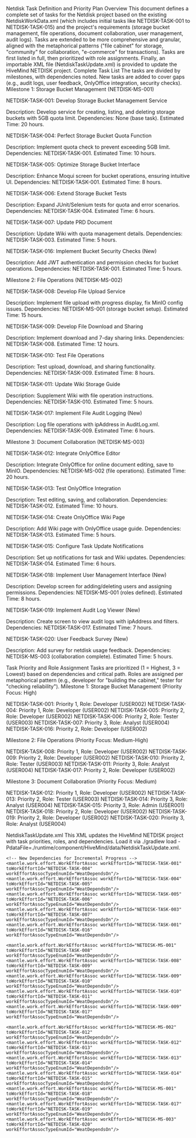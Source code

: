 Netdisk Task Definition and Priority Plan
Overview
This document defines a complete set of tasks for the Netdisk project based on the existing NetdiskWorkData.xml (which includes initial tasks like NETDISK-TASK-001 to NETDISK-TASK-015) and the project's requirements (storage bucket management, file operations, document collaboration, user management, audit logs). Tasks are extended to be more comprehensive and granular, aligned with the metaphorical patterns ("file cabinet" for storage, "community" for collaboration, "e-commerce" for transactions).
Tasks are first listed in full, then prioritized with role assignments. Finally, an importable XML file (NetdiskTaskUpdate.xml) is provided to update the HiveMind NETDISK project.
Complete Task List
The tasks are divided by milestones, with dependencies noted. New tasks are added to cover gaps (e.g., audit logs, user feedback, OnlyOffice integration, security checks).
Milestone 1: Storage Bucket Management (NETDISK-MS-001)

NETDISK-TASK-001: Develop Storage Bucket Management Service

Description: Develop service for creating, listing, and deleting storage buckets with 5GB quota limit.
Dependencies: None (base task).
Estimated Time: 20 hours.


NETDISK-TASK-004: Perfect Storage Bucket Quota Function

Description: Implement quota check to prevent exceeding 5GB limit.
Dependencies: NETDISK-TASK-001.
Estimated Time: 10 hours.


NETDISK-TASK-005: Optimize Storage Bucket Interface

Description: Enhance Moqui screen for bucket operations, ensuring intuitive UI.
Dependencies: NETDISK-TASK-001.
Estimated Time: 8 hours.


NETDISK-TASK-006: Extend Storage Bucket Tests

Description: Expand JUnit/Selenium tests for quota and error scenarios.
Dependencies: NETDISK-TASK-004.
Estimated Time: 6 hours.


NETDISK-TASK-007: Update PRD Document

Description: Update Wiki with quota management details.
Dependencies: NETDISK-TASK-003.
Estimated Time: 5 hours.


NETDISK-TASK-016: Implement Bucket Security Checks (New)

Description: Add JWT authentication and permission checks for bucket operations.
Dependencies: NETDISK-TASK-001.
Estimated Time: 5 hours.



Milestone 2: File Operations (NETDISK-MS-002)

NETDISK-TASK-008: Develop File Upload Service

Description: Implement file upload with progress display, fix MinIO config issues.
Dependencies: NETDISK-MS-001 (storage bucket setup).
Estimated Time: 15 hours.


NETDISK-TASK-009: Develop File Download and Sharing

Description: Implement download and 7-day sharing links.
Dependencies: NETDISK-TASK-008.
Estimated Time: 12 hours.


NETDISK-TASK-010: Test File Operations

Description: Test upload, download, and sharing functionality.
Dependencies: NETDISK-TASK-009.
Estimated Time: 8 hours.


NETDISK-TASK-011: Update Wiki Storage Guide

Description: Supplement Wiki with file operation instructions.
Dependencies: NETDISK-TASK-010.
Estimated Time: 5 hours.


NETDISK-TASK-017: Implement File Audit Logging (New)

Description: Log file operations with ipAddress in AuditLog.xml.
Dependencies: NETDISK-TASK-009.
Estimated Time: 6 hours.



Milestone 3: Document Collaboration (NETDISK-MS-003)

NETDISK-TASK-012: Integrate OnlyOffice Editor

Description: Integrate OnlyOffice for online document editing, save to MinIO.
Dependencies: NETDISK-MS-002 (file operations).
Estimated Time: 20 hours.


NETDISK-TASK-013: Test OnlyOffice Integration

Description: Test editing, saving, and collaboration.
Dependencies: NETDISK-TASK-012.
Estimated Time: 10 hours.


NETDISK-TASK-014: Create OnlyOffice Wiki Page

Description: Add Wiki page with OnlyOffice usage guide.
Dependencies: NETDISK-TASK-013.
Estimated Time: 5 hours.


NETDISK-TASK-015: Configure Task Update Notifications

Description: Set up notifications for task and Wiki updates.
Dependencies: NETDISK-TASK-014.
Estimated Time: 6 hours.


NETDISK-TASK-018: Implement User Management Interface (New)

Description: Develop screen for adding/deleting users and assigning permissions.
Dependencies: NETDISK-MS-001 (roles defined).
Estimated Time: 8 hours.


NETDISK-TASK-019: Implement Audit Log Viewer (New)

Description: Create screen to view audit logs with ipAddress and filters.
Dependencies: NETDISK-TASK-017.
Estimated Time: 7 hours.


NETDISK-TASK-020: User Feedback Survey (New)

Description: Add survey for netdisk usage feedback.
Dependencies: NETDISK-MS-003 (collaboration complete).
Estimated Time: 5 hours.



Task Priority and Role Assignment
Tasks are prioritized (1 = Highest, 3 = Lowest) based on dependencies and critical path. Roles are assigned per metaphorical pattern (e.g., developer for "building the cabinet," tester for "checking reliability").
Milestone 1: Storage Bucket Management (Priority Focus: High)

NETDISK-TASK-001: Priority 1, Role: Developer (USER002)
NETDISK-TASK-004: Priority 1, Role: Developer (USER002)
NETDISK-TASK-005: Priority 2, Role: Developer (USER002)
NETDISK-TASK-006: Priority 2, Role: Tester (USER003)
NETDISK-TASK-007: Priority 3, Role: Analyst (USER004)
NETDISK-TASK-016: Priority 2, Role: Developer (USER002)

Milestone 2: File Operations (Priority Focus: Medium-High)

NETDISK-TASK-008: Priority 1, Role: Developer (USER002)
NETDISK-TASK-009: Priority 2, Role: Developer (USER002)
NETDISK-TASK-010: Priority 2, Role: Tester (USER003)
NETDISK-TASK-011: Priority 3, Role: Analyst (USER004)
NETDISK-TASK-017: Priority 2, Role: Developer (USER002)

Milestone 3: Document Collaboration (Priority Focus: Medium)

NETDISK-TASK-012: Priority 1, Role: Developer (USER002)
NETDISK-TASK-013: Priority 2, Role: Tester (USER003)
NETDISK-TASK-014: Priority 3, Role: Analyst (USER004)
NETDISK-TASK-015: Priority 3, Role: Admin (USER001)
NETDISK-TASK-018: Priority 2, Role: Developer (USER002)
NETDISK-TASK-019: Priority 2, Role: Developer (USER002)
NETDISK-TASK-020: Priority 3, Role: Analyst (USER004)

NetdiskTaskUpdate.xml
This XML updates the HiveMind NETDISK project with task priorities, roles, and dependencies. Load it via ./gradlew load -PdataFile=./runtime/component/HiveMind/data/NetdiskTaskUpdate.xml.
<?xml version="1.0" encoding="UTF-8"?>
<entity-facade-xml type="demo">
    <!-- Update Existing Tasks with Priority -->
    <mantle.work.effort.WorkEffort workEffortId="NETDISK-TASK-001" priority="1"/>
    <mantle.work.effort.WorkEffort workEffortId="NETDISK-TASK-004" priority="1"/>
    <mantle.work.effort.WorkEffort workEffortId="NETDISK-TASK-005" priority="2"/>
    <mantle.work.effort.WorkEffort workEffortId="NETDISK-TASK-006" priority="2"/>
    <mantle.work.effort.WorkEffort workEffortId="NETDISK-TASK-007" priority="3"/>
    <mantle.work.effort.WorkEffort workEffortId="NETDISK-TASK-008" priority="1"/>
    <mantle.work.effort.WorkEffort workEffortId="NETDISK-TASK-009" priority="2"/>
    <mantle.work.effort.WorkEffort workEffortId="NETDISK-TASK-010" priority="2"/>
    <mantle.work.effort.WorkEffort workEffortId="NETDISK-TASK-011" priority="3"/>
    <mantle.work.effort.WorkEffort workEffortId="NETDISK-TASK-012" priority="1"/>
    <mantle.work.effort.WorkEffort workEffortId="NETDISK-TASK-013" priority="2"/>
    <mantle.work.effort.WorkEffort workEffortId="NETDISK-TASK-014" priority="3"/>
    <mantle.work.effort.WorkEffort workEffortId="NETDISK-TASK-015" priority="3"/>
    <mantle.work.effort.WorkEffort workEffortId="NETDISK-TASK-016" priority="2"/>
    <mantle.work.effort.WorkEffort workEffortId="NETDISK-TASK-017" priority="2"/>
    <mantle.work.effort.WorkEffort workEffortId="NETDISK-TASK-018" priority="2"/>
    <mantle.work.effort.WorkEffort workEffortId="NETDISK-TASK-019" priority="2"/>
    <mantle.work.effort.WorkEffort workEffortId="NETDISK-TASK-020" priority="3"/>

    <!-- New Dependencies for Incremental Progress -->
    <mantle.work.effort.WorkEffortAssoc workEffortId="NETDISK-TASK-001" toWorkEffortId="NETDISK-TASK-004" workEffortAssocTypeEnumId="WeatDependsOn"/>
    <mantle.work.effort.WorkEffortAssoc workEffortId="NETDISK-TASK-004" toWorkEffortId="NETDISK-TASK-005" workEffortAssocTypeEnumId="WeatDependsOn"/>
    <mantle.work.effort.WorkEffortAssoc workEffortId="NETDISK-TASK-005" toWorkEffortId="NETDISK-TASK-006" workEffortAssocTypeEnumId="WeatDependsOn"/>
    <mantle.work.effort.WorkEffortAssoc workEffortId="NETDISK-TASK-003" toWorkEffortId="NETDISK-TASK-007" workEffortAssocTypeEnumId="WeatDependsOn"/>
    <mantle.work.effort.WorkEffortAssoc workEffortId="NETDISK-TASK-001" toWorkEffortId="NETDISK-TASK-016" workEffortAssocTypeEnumId="WeatDependsOn"/>

    <mantle.work.effort.WorkEffortAssoc workEffortId="NETDISK-MS-001" toWorkEffortId="NETDISK-TASK-008" workEffortAssocTypeEnumId="WeatDependsOn"/>
    <mantle.work.effort.WorkEffortAssoc workEffortId="NETDISK-TASK-008" toWorkEffortId="NETDISK-TASK-009" workEffortAssocTypeEnumId="WeatDependsOn"/>
    <mantle.work.effort.WorkEffortAssoc workEffortId="NETDISK-TASK-009" toWorkEffortId="NETDISK-TASK-010" workEffortAssocTypeEnumId="WeatDependsOn"/>
    <mantle.work.effort.WorkEffortAssoc workEffortId="NETDISK-TASK-010" toWorkEffortId="NETDISK-TASK-011" workEffortAssocTypeEnumId="WeatDependsOn"/>
    <mantle.work.effort.WorkEffortAssoc workEffortId="NETDISK-TASK-009" toWorkEffortId="NETDISK-TASK-017" workEffortAssocTypeEnumId="WeatDependsOn"/>

    <mantle.work.effort.WorkEffortAssoc workEffortId="NETDISK-MS-002" toWorkEffortId="NETDISK-TASK-012" workEffortAssocTypeEnumId="WeatDependsOn"/>
    <mantle.work.effort.WorkEffortAssoc workEffortId="NETDISK-TASK-012" toWorkEffortId="NETDISK-TASK-013" workEffortAssocTypeEnumId="WeatDependsOn"/>
    <mantle.work.effort.WorkEffortAssoc workEffortId="NETDISK-TASK-013" toWorkEffortId="NETDISK-TASK-014" workEffortAssocTypeEnumId="WeatDependsOn"/>
    <mantle.work.effort.WorkEffortAssoc workEffortId="NETDISK-TASK-014" toWorkEffortId="NETDISK-TASK-015" workEffortAssocTypeEnumId="WeatDependsOn"/>
    <mantle.work.effort.WorkEffortAssoc workEffortId="NETDISK-MS-001" toWorkEffortId="NETDISK-TASK-018" workEffortAssocTypeEnumId="WeatDependsOn"/>
    <mantle.work.effort.WorkEffortAssoc workEffortId="NETDISK-TASK-017" toWorkEffortId="NETDISK-TASK-019" workEffortAssocTypeEnumId="WeatDependsOn"/>
    <mantle.work.effort.WorkEffortAssoc workEffortId="NETDISK-MS-003" toWorkEffortId="NETDISK-TASK-020" workEffortAssocTypeEnumId="WeatDependsOn"/>
</entity-facade-xml>
